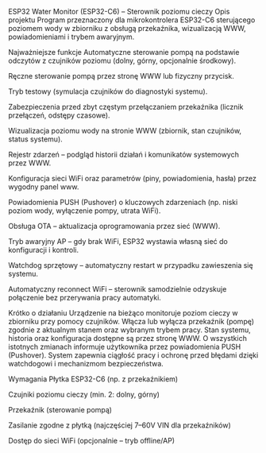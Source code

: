 ESP32 Water Monitor (ESP32-C6) – Sterownik poziomu cieczy
Opis projektu
Program przeznaczony dla mikrokontrolera ESP32-C6 sterującego poziomem wody w zbiorniku z obsługą przekaźnika, wizualizacją WWW, powiadomieniami i trybem awaryjnym.

Najważniejsze funkcje
Automatyczne sterowanie pompą na podstawie odczytów z czujników poziomu (dolny, górny, opcjonalnie środkowy).

Ręczne sterowanie pompą przez stronę WWW lub fizyczny przycisk.

Tryb testowy (symulacja czujników do diagnostyki systemu).

Zabezpieczenia przed zbyt częstym przełączaniem przekaźnika (licznik przełączeń, odstępy czasowe).

Wizualizacja poziomu wody na stronie WWW (zbiornik, stan czujników, status systemu).

Rejestr zdarzeń – podgląd historii działań i komunikatów systemowych przez WWW.

Konfiguracja sieci WiFi oraz parametrów (piny, powiadomienia, hasła) przez wygodny panel www.

Powiadomienia PUSH (Pushover) o kluczowych zdarzeniach (np. niski poziom wody, wyłączenie pompy, utrata WiFi).

Obsługa OTA – aktualizacja oprogramowania przez sieć (WWW).

Tryb awaryjny AP – gdy brak WiFi, ESP32 wystawia własną sieć do konfiguracji i kontroli.

Watchdog sprzętowy – automatyczny restart w przypadku zawieszenia się systemu.

Automatyczny reconnect WiFi – sterownik samodzielnie odzyskuje połączenie bez przerywania pracy automatyki.

Krótko o działaniu
Urządzenie na bieżąco monitoruje poziom cieczy w zbiorniku przy pomocy czujników. Włącza lub wyłącza przekaźnik (pompę) zgodnie z aktualnym stanem oraz wybranym trybem pracy. Stan systemu, historia oraz konfiguracja dostępne są przez stronę WWW. O wszystkich istotnych zmianach informuje użytkownika przez powiadomienia PUSH (Pushover). System zapewnia ciągłość pracy i ochronę przed błędami dzięki watchdogowi i mechanizmom bezpieczeństwa.

Wymagania
Płytka ESP32-C6 (np. z przekaźnikiem)

Czujniki poziomu cieczy (min. 2: dolny, górny)

Przekaźnik (sterowanie pompą)

Zasilanie zgodne z płytką (najczęściej 7–60V VIN dla przekaźników)

Dostęp do sieci WiFi (opcjonalnie – tryb offline/AP)
